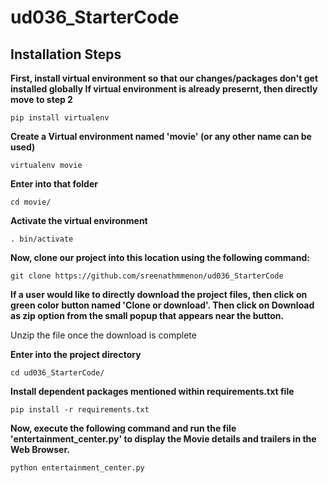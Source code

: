 # ud036_StarterCode

## Installation Steps

**First, install virtual environment so that our changes/packages don't get installed globally
If virtual environment is already presernt, then directly move to step 2**

```
pip install virtualenv
```

**Create a Virtual environment named 'movie' (or any other name can be used)**
```
virtualenv movie
```

**Enter into that folder**
```
cd movie/
```

**Activate the virtual environment**
```
. bin/activate
```

**Now, clone our project into this location using the following command:**
```
git clone https://github.com/sreenathmmenon/ud036_StarterCode
```

**If a user would like to directly download the project files, then click on green color button named 'Clone or download'. 
Then click on Download as zip option from the small popup that appears near the button.**

Unzip the file once the download is complete

**Enter into the project directory**

```
cd ud036_StarterCode/
```

**Install dependent packages mentioned within requirements.txt file**
```
pip install -r requirements.txt
```

**Now, execute the following command and run the file 'entertainment_center.py' to display the Movie details and trailers in the Web Browser.**
```
python entertainment_center.py
```

